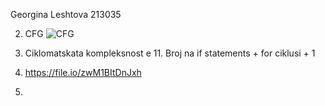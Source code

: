 
Georgina Leshtova 213035

2. CFG
![CFG](https://ibb.co/YLzt3cf)
3. Ciklomatskata kompleksnost e 11. Broj na if statements + for ciklusi + 1

4. https://file.io/zwM1BItDnJxh

5. 
